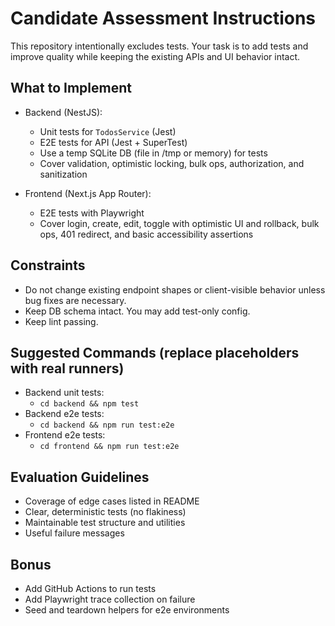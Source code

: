 # Candidate Assessment Instructions

This repository intentionally excludes tests. Your task is to add tests and improve quality while keeping the existing APIs and UI behavior intact.

## What to Implement

- Backend (NestJS):
  - Unit tests for `TodosService` (Jest)
  - E2E tests for API (Jest + SuperTest)
  - Use a temp SQLite DB (file in /tmp or memory) for tests
  - Cover validation, optimistic locking, bulk ops, authorization, and sanitization

- Frontend (Next.js App Router):
  - E2E tests with Playwright
  - Cover login, create, edit, toggle with optimistic UI and rollback, bulk ops, 401 redirect, and basic accessibility assertions

## Constraints

- Do not change existing endpoint shapes or client-visible behavior unless bug fixes are necessary.
- Keep DB schema intact. You may add test-only config.
- Keep lint passing.

## Suggested Commands (replace placeholders with real runners)

- Backend unit tests:
  - `cd backend && npm test`
- Backend e2e tests:
  - `cd backend && npm run test:e2e`
- Frontend e2e tests:
  - `cd frontend && npm run test:e2e`

## Evaluation Guidelines

- Coverage of edge cases listed in README
- Clear, deterministic tests (no flakiness)
- Maintainable test structure and utilities
- Useful failure messages

## Bonus

- Add GitHub Actions to run tests
- Add Playwright trace collection on failure
- Seed and teardown helpers for e2e environments
